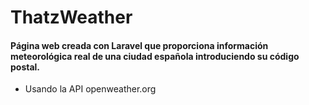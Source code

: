 # ThatzWeather

#### Página web creada con Laravel que proporciona información meteorológica real de una ciudad española introduciendo su código postal.

- Usando la API openweather.org
